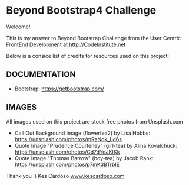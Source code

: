 # Beyond Bootstrap4 Challenge

Welcome!

This is my answer to Beyond Bootstrap Challenge
from the User Centric FrontEnd Development at http://CodeInstitute.net

Below is a consice list of credits for resources used on this project:

## DOCUMENTATION

- Bootstrap: https://getbootstrap.com/

## IMAGES

All images used on this project are stock free photos from Unsplash.com
- Call Out Background Image (flowertea2) by Lisa Hobbs: https://unsplash.com/photos/mRaNok_Ld6s
- Quote Image "Prudence Courteney" (girl-tea) by Alina Kovalchuck: https://unsplash.com/photos/Cd7dYdJKIKk
- Quote Image "Thomas Barrow" (boy-tea) by Jacob Rank: https://unsplash.com/photos/p7mK3BTrbIE

Thank you :)
Kes Cardoso
www.kescardoso.com